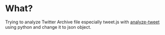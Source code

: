 # What?

Trying to analyze Twitter Archive file especially tweet.js with [analyze-tweet](analyze-tweet.py) using python and change it to json object.